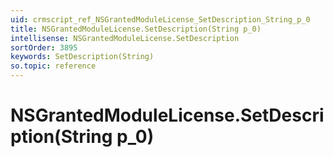 ```yaml
---
uid: crmscript_ref_NSGrantedModuleLicense_SetDescription_String_p_0
title: NSGrantedModuleLicense.SetDescription(String p_0)
intellisense: NSGrantedModuleLicense.SetDescription
sortOrder: 3895
keywords: SetDescription(String)
so.topic: reference
---
```


# NSGrantedModuleLicense.SetDescription(String p_0)

